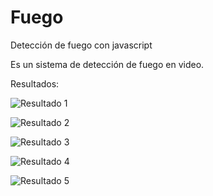 # Fuego
Detección de fuego con javascript

Es un sistema de detección de fuego en video.

Resultados:

![Resultado 1]("doc/1.png")

![Resultado 2]("doc/2.png")

![Resultado 3]("doc/3.png")

![Resultado 4]("doc/4.png")

![Resultado 5]("doc/5.png")
